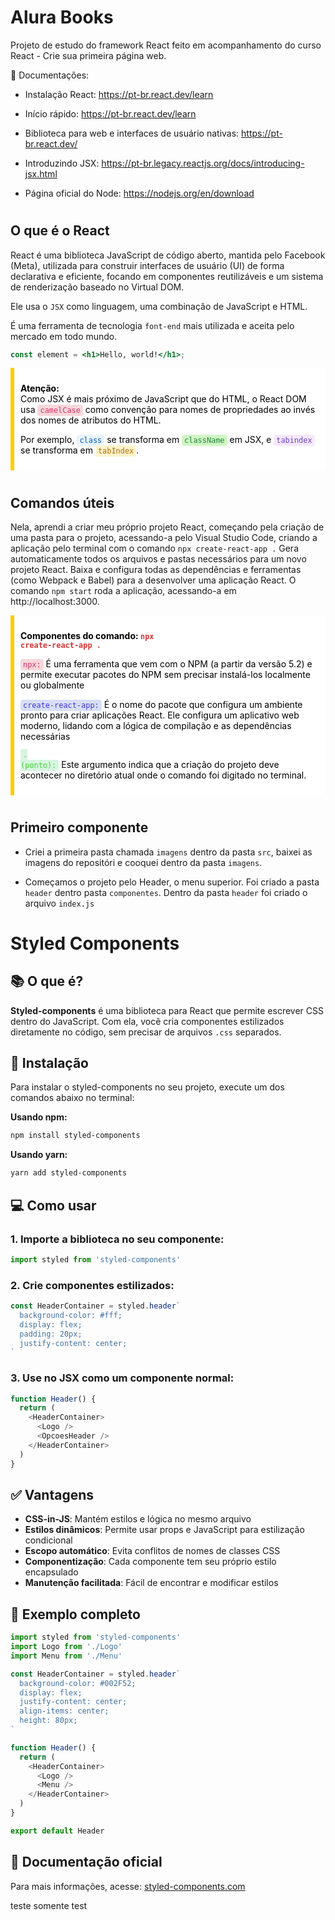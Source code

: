 #
# Alura Books
Projeto de estudo do framework React feito em acompanhamento do curso React - Crie sua primeira página web.

🔗 Documentações: 

- Instalação React: https://pt-br.react.dev/learn

- Início rápido: https://pt-br.react.dev/learn

- Biblioteca para web e interfaces de usuário nativas: https://pt-br.react.dev/

- Introduzindo JSX: https://pt-br.legacy.reactjs.org/docs/introducing-jsx.html

- Página oficial do Node: https://nodejs.org/en/download

#
## O que é o React
React é uma biblioteca JavaScript de código aberto, mantida pelo Facebook (Meta), utilizada para construir interfaces de usuário (UI) de forma declarativa e eficiente, focando em componentes reutilizáveis e um sistema de renderização baseado no Virtual DOM.

Ele usa o `JSX` como linguagem, uma combinação de JavaScript e HTML.

É uma ferramenta de tecnologia `font-end` mais utilizada e aceita pelo mercado em todo mundo.

```jsx
const element = <h1>Hello, world!</h1>;
```

<div style="background-color: #ffffffff; border-left: 6px solid #ffcc00ff; padding: 10px; color: #000000ff
">

<strong>Atenção:</strong><br>
Como JSX é mais próximo de JavaScript que do HTML, o React DOM usa <code style="color: #d6336c; background-color: #f8d7da; padding: 2px 4px; border-radius: 4px;">camelCase</code> como convenção para nomes de propriedades ao invés dos nomes de atributos do HTML.

<p>Por exemplo, 
<code style="color: #005cc5; background-color: #e8f4ff; padding: 2px 4px; border-radius: 4px;">class</code> 
se transforma em 
<code style="color: #22863a; background-color: #d1f7c4; padding: 2px 4px; border-radius: 4px;">className</code> 
em JSX, e 
<code style="color: #6f42c1; background-color: #f5e8ff; padding: 2px 4px; border-radius: 4px;">tabindex</code> 
se transforma em 
<code style="color: #b36b00; background-color: #fff3cd; padding: 2px 4px; border-radius: 4px;">tabIndex</code>.
</p>
</div>

#
## Comandos úteis
Nela, aprendi a criar meu próprio projeto React, começando pela criação de uma pasta para o projeto, acessando-a pelo Visual Studio Code, criando a aplicação pelo terminal com o comando `npx create-react-app .` Gera automaticamente todos os arquivos e pastas necessários para um novo projeto React.  Baixa e configura todas as dependências e ferramentas (como Webpack e Babel) para a desenvolver uma aplicação React. O comando `npm start` roda a aplicação, acessando-a em http://localhost:3000. 

<div style="background-color: #ffffffff; border-left: 6px solid #ffcc00ff; padding: 10px; color: #000000ff
">

<strong>Componentes do comando: <code style="color: #d63333ff ">npx create-react-app .</code></strong><br> 

<code style="color: #d6336c; background-color: #f8d7da; padding: 2px 4px; border-radius: 4px;">npx:</code> É uma ferramenta que vem com o NPM (a partir da versão 5.2) e permite executar pacotes do NPM sem precisar instalá-los localmente ou globalmente<p>
<code style="color: #4333d6ff; background-color: #d7dff8ff; padding: 2px 4px; border-radius: 4px;">create-react-app:</code> É o nome do pacote que configura um ambiente pronto para criar aplicações React. Ele configura um aplicativo web moderno, lidando com a lógica de compilação e as dependências necessárias<p>
<code style="color: #41d633ff; background-color: #d7f5e0ff; padding: 2px 4px; border-radius: 4px;">. (ponto):</code> Este argumento indica que a criação do projeto deve acontecer no diretório atual onde o comando foi digitado no terminal.<p>
</div>

#
## Primeiro componente
- Criei a primeira pasta chamada `imagens` dentro da pasta `src`, baixei as imagens do repositóri e cooquei dentro da pasta `imagens`.

- Começamos o projeto pelo Header, o menu superior. Foi criado a pasta `header` dentro pasta `componentes`. 
Dentro da pasta `header` foi criado o arquivo `index.js`
#
# Styled Components

## 📚 O que é?

**Styled-components** é uma biblioteca para React que permite escrever CSS dentro do JavaScript. Com ela, você cria componentes estilizados diretamente no código, sem precisar de arquivos `.css` separados.

## 🔧 Instalação

Para instalar o styled-components no seu projeto, execute um dos comandos abaixo no terminal:

**Usando npm:**
```bash
npm install styled-components
```

**Usando yarn:**
```bash
yarn add styled-components
```

## 💻 Como usar

### 1. Importe a biblioteca no seu componente:
```javascript
import styled from 'styled-components'
```

### 2. Crie componentes estilizados:
```javascript
const HeaderContainer = styled.header`
  background-color: #fff;
  display: flex;
  padding: 20px;
  justify-content: center;
`
```

### 3. Use no JSX como um componente normal:
```javascript
function Header() {
  return (
    <HeaderContainer>
      <Logo />
      <OpcoesHeader />
    </HeaderContainer>
  )
}
```

## ✅ Vantagens

- **CSS-in-JS**: Mantém estilos e lógica no mesmo arquivo
- **Estilos dinâmicos**: Permite usar props e JavaScript para estilização condicional
- **Escopo automático**: Evita conflitos de nomes de classes CSS
- **Componentização**: Cada componente tem seu próprio estilo encapsulado
- **Manutenção facilitada**: Fácil de encontrar e modificar estilos

## 📖 Exemplo completo

```javascript
import styled from 'styled-components'
import Logo from './Logo'
import Menu from './Menu'

const HeaderContainer = styled.header`
  background-color: #002F52;
  display: flex;
  justify-content: center;
  align-items: center;
  height: 80px;
`

function Header() {
  return (
    <HeaderContainer>
      <Logo />
      <Menu />
    </HeaderContainer>
  )
}

export default Header
```

## 🔗 Documentação oficial

Para mais informações, acesse: [styled-components.com](https://styled-components.com/)



teste somente test